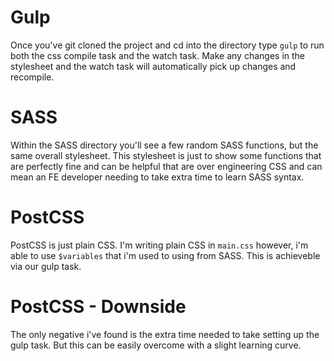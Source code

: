 # Gulp
Once you've git cloned the project and cd into the directory type `gulp` to run both the css compile task and the watch task.
Make any changes in the stylesheet and the watch task will automatically pick up changes and recompile.

# SASS
Within the SASS directory you'll see a few random SASS functions, but the same overall stylesheet.
This stylesheet is just to show some functions that are perfectly fine and can be helpful that are over engineering CSS and can mean an FE developer needing to take extra time to learn SASS syntax.

# PostCSS
PostCSS is just plain CSS. I'm writing plain CSS in `main.css` however, i'm able to use `$variables` that i'm used to using from SASS.
This is achieveble via our gulp task.

# PostCSS - Downside
The only negative i've found is the extra time needed to take setting up the gulp task. But this can be easily overcome with a slight learning curve.
